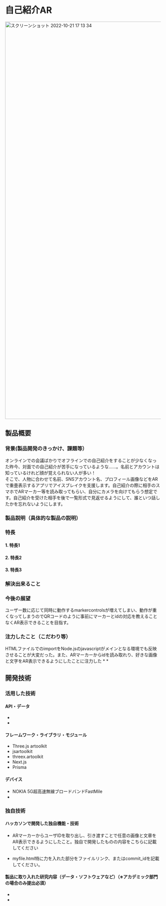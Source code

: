 # 自己紹介AR

<img width="1280" alt="スクリーンショット 2022-10-21 17 13 34" src="https://user-images.githubusercontent.com/72332745/197305170-9ae28c2b-c5f5-4aad-87cc-e55cdcb3ca43.png">

## 製品概要
### 背景(製品開発のきっかけ、課題等）
オンラインでの会議ばかりでオフラインでの自己紹介をすることが少なくなった昨今、対面での自己紹介が苦手になっているような……。名前とアカウントは知っているけれど顔が覚えられない人が多い！  
そこで、人物に合わせて名前、SNSアカウント名、プロフィール画像などをARで重畳表示するアプリでアイスブレイクを支援します。自己紹介の際に相手のスマホでARマーカー等を読み取ってもらい、自分にカメラを向けてもらう想定です。自己紹介を受けた相手を後で一覧形式で見返せるようにして、誰といつ話したかを忘れないようにします。

### 製品説明（具体的な製品の説明）
### 特長
#### 1. 特長1
#### 2. 特長2
#### 3. 特長3

### 解決出来ること
### 今後の展望 
ユーザー数に応じて同時に動作するmarkercontrolsが増えてしまい、動作が重くなってしまうのでQRコードのように事前にマーカーとidの対応を教えることなくAR表示できることを目指す。
### 注力したこと（こだわり等）
HTMLファイルでのimportをNode.jsのjavascriptがメインとなる環境でも反映させることが大変だった。また、ARマーカーからidを読み取れり、好きな画像と文字をAR表示できるようにしたことに注力した
* 
* 

## 開発技術
### 活用した技術
#### API・データ
* 
* 

#### フレームワーク・ライブラリ・モジュール
* Three.js artoolkit
*  jsartoolkit
*  threex.artoolkit
*  Next.js
*  Prisma

#### デバイス
* NOKIA 5G超高速無線ブロードバンドFastMile
* 

### 独自技術
#### ハッカソンで開発した独自機能・技術
* ARマーカーからユーザIDを取り出し、引き渡すことで任意の画像と文章をAR表示できるようにしたこと。独自で開発したものの内容をこちらに記載してください

* myfile.html特に力を入れた部分をファイルリンク、またはcommit_idを記載してください。

#### 製品に取り入れた研究内容（データ・ソフトウェアなど）（※アカデミック部門の場合のみ提出必須）
* 
* 
